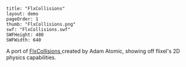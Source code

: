 ```
title: "FlxCollisions"
layout: demo
pageOrder: 1
thumb: "FlxCollisions.png"
swf: "FlxCollisions.swf"
SWFHeight: 480
SWFWidth: 640
```

A port of [FlxCollisions ](https://github.com/AdamAtomic/FlxCollisions)created by Adam Atomic, showing off flixel's 2D physics capabilities.